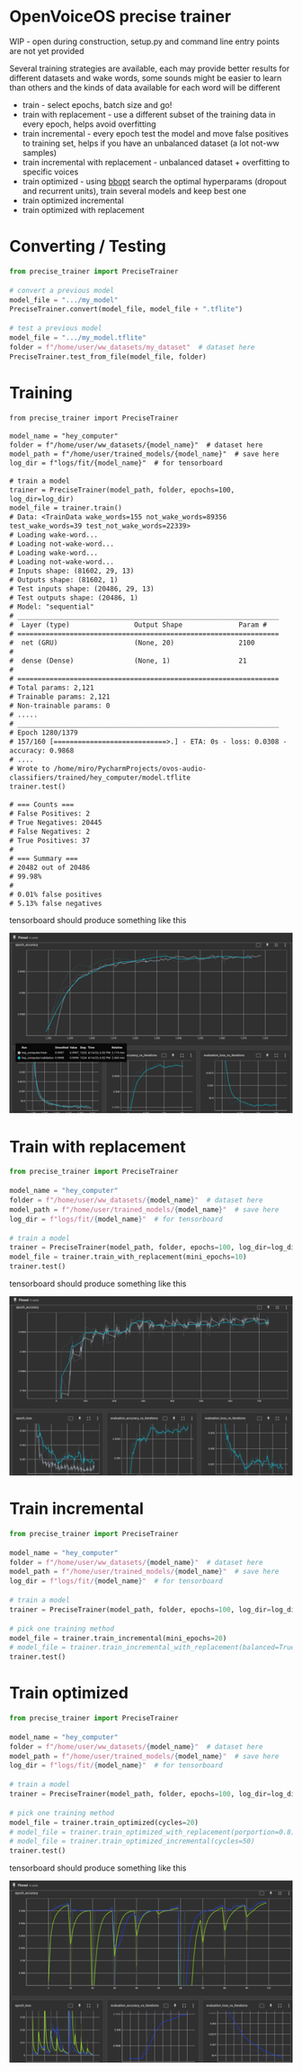 # OpenVoiceOS precise trainer

WIP - open during construction, setup.py and command line entry points are not yet provided

Several training strategies are available, each may provide better results for different datasets and wake words, some sounds might be easier to learn than others and the kinds of data available for each word will be different

- train - select epochs, batch size and go!
- train with replacement - use a different subset of the training data in every epoch, helps avoid overfitting
- train incremental - every epoch test the model and move false positives to training set, helps if you have an unbalanced dataset (a lot not-ww samples)
- train incremental with replacement - unbalanced dataset + overfitting to specific voices
- train optimized - using [bbopt](https://github.com/evhub/bbopt) search the optimal hyperparams (dropout and recurrent units), train several models and keep best one
- train optimized incremental
- train optimized with replacement


# Converting / Testing

```python
from precise_trainer import PreciseTrainer

# convert a previous model
model_file = ".../my_model"
PreciseTrainer.convert(model_file, model_file + ".tflite")

# test a previous model
model_file = ".../my_model.tflite"
folder = f"/home/user/ww_datasets/my_dataset"  # dataset here
PreciseTrainer.test_from_file(model_file, folder)
```

# Training

```
from precise_trainer import PreciseTrainer

model_name = "hey_computer"
folder = f"/home/user/ww_datasets/{model_name}"  # dataset here
model_path = f"/home/user/trained_models/{model_name}"  # save here
log_dir = f"logs/fit/{model_name}"  # for tensorboard

# train a model
trainer = PreciseTrainer(model_path, folder, epochs=100, log_dir=log_dir)
model_file = trainer.train()
# Data: <TrainData wake_words=155 not_wake_words=89356 test_wake_words=39 test_not_wake_words=22339>
# Loading wake-word...
# Loading not-wake-word...
# Loading wake-word...
# Loading not-wake-word...
# Inputs shape: (81602, 29, 13)
# Outputs shape: (81602, 1)
# Test inputs shape: (20486, 29, 13)
# Test outputs shape: (20486, 1)
# Model: "sequential"
# _________________________________________________________________
#  Layer (type)                Output Shape              Param #   
# =================================================================
#  net (GRU)                   (None, 20)                2100      
#                                                                  
#  dense (Dense)               (None, 1)                 21        
#                                                                  
# =================================================================
# Total params: 2,121
# Trainable params: 2,121
# Non-trainable params: 0
# .....
# _________________________________________________________________
# Epoch 1280/1379
# 157/160 [============================>.] - ETA: 0s - loss: 0.0308 - accuracy: 0.9868
# ....
# Wrote to /home/miro/PycharmProjects/ovos-audio-classifiers/trained/hey_computer/model.tflite
trainer.test()

# === Counts ===
# False Positives: 2
# True Negatives: 20445
# False Negatives: 2
# True Positives: 37
# 
# === Summary ===
# 20482 out of 20486
# 99.98%
# 
# 0.01% false positives
# 5.13% false negatives

```
tensorboard should produce something like this

![](./normal_training.png)


# Train with replacement

```python
from precise_trainer import PreciseTrainer

model_name = "hey_computer"
folder = f"/home/user/ww_datasets/{model_name}"  # dataset here
model_path = f"/home/user/trained_models/{model_name}"  # save here
log_dir = f"logs/fit/{model_name}"  # for tensorboard

# train a model
trainer = PreciseTrainer(model_path, folder, epochs=100, log_dir=log_dir)
model_file = trainer.train_with_replacement(mini_epochs=10)
trainer.test()
```
tensorboard should produce something like this

![](./train_with_replacement.png)

# Train incremental

```python
from precise_trainer import PreciseTrainer

model_name = "hey_computer"
folder = f"/home/user/ww_datasets/{model_name}"  # dataset here
model_path = f"/home/user/trained_models/{model_name}"  # save here
log_dir = f"logs/fit/{model_name}"  # for tensorboard

# train a model
trainer = PreciseTrainer(model_path, folder, epochs=100, log_dir=log_dir)

# pick one training method
model_file = trainer.train_incremental(mini_epochs=20)
# model_file = trainer.train_incremental_with_replacement(balanced=True, porportion=0.6)
trainer.test()
```


# Train optimized


```python
from precise_trainer import PreciseTrainer

model_name = "hey_computer"
folder = f"/home/user/ww_datasets/{model_name}"  # dataset here
model_path = f"/home/user/trained_models/{model_name}"  # save here
log_dir = f"logs/fit/{model_name}"  # for tensorboard

# train a model
trainer = PreciseTrainer(model_path, folder, epochs=100, log_dir=log_dir)

# pick one training method
model_file = trainer.train_optimized(cycles=20)
# model_file = trainer.train_optimized_with_replacement(porportion=0.8)
# model_file = trainer.train_optimized_incremental(cycles=50)
trainer.test()
```

tensorboard should produce something like this

![](./train_optimized.png)
